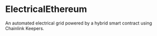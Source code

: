 # ElectricalEthereum

An automated electrical grid powered by a hybrid smart contract using Chainlink Keepers. 
